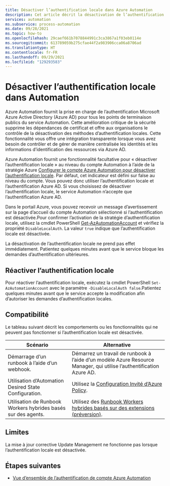 ```yaml
---
title: Désactiver l’authentification locale dans Azure Automation
description: Cet article décrit la désactivation de l’authentification locale dans Azure Automation.
services: automation
ms.subservice: process-automation
ms.date: 09/28/2021
ms.topic: how-to
ms.openlocfilehash: 29caef661b7078844991c3ca3867a1f03eb0114e
ms.sourcegitcommit: 613789059b275cfae44f2a983906cca06a8706ad
ms.translationtype: HT
ms.contentlocale: fr-FR
ms.lasthandoff: 09/29/2021
ms.locfileid: "129293583"
---
```

# <a name="disable-local-authentication-in-automation"></a>Désactiver l’authentification locale dans Automation

Azure Automation fournit la prise en charge de l’authentification Microsoft Azure Active Directory (Azure AD) pour tous les points de terminaison publics du service Automation. Cette amélioration critique de la sécurité supprime les dépendances de certificat et offre aux organisations le contrôle de la désactivation des méthodes d’authentification locales. Cette fonctionnalité vous offre une intégration transparente lorsque vous avez besoin de contrôler et de gérer de manière centralisée les identités et les informations d’identification des ressources via Azure AD.

Azure Automation fournit une fonctionnalité facultative pour « désactiver l’authentification locale » au niveau du compte Automation à l’aide de la stratégie Azure [Configurer le compte Azure Automation pour désactiver l’authentification locale](../automation/policy-reference.md#azure-automation). Par défaut, cet indicateur est défini sur false au niveau du compte. Vous pouvez donc utiliser l’authentification locale et l’authentification Azure AD. Si vous choisissez de désactiver l’authentification locale, le service Automation n’accepte que l’authentification Azure AD.

Dans le portail Azure, vous pouvez recevoir un message d’avertissement sur la page d’accueil du compte Automation sélectionné si l’authentification est désactivée.Pour confirmer l’activation de la stratégie d’authentification locale, utilisez la cmdlet PowerShell [Get-AzAutomationAccount](/powershell/module/az.automation/get-azautomationaccount) et vérifiez la propriété `DisableLocalAuth`. La valeur `true` indique que l’authentification locale est désactivée.

La désactivation de l’authentification locale ne prend pas effet immédiatement. Patientez quelques minutes avant que le service bloque les demandes d’authentification ultérieures.
 
## <a name="re-enable-local-authentication"></a>Réactiver l’authentification locale

Pour réactiver l’authentification locale, exécutez la cmdlet PowerShell `Set-AzAutomationAccount` avec le paramètre `-DisableLocalAuth false`.Patientez quelques minutes avant que le service accepte la modification afin d’autoriser les demandes d’authentification locales. 

## <a name="compatibility"></a>Compatibilité

Le tableau suivant décrit les comportements ou les fonctionnalités qui ne peuvent pas fonctionner si l’authentification locale est désactivée.

|Scénario | Alternative |
|---|---|
|Démarrage d’un runbook à l’aide d’un webhook. | Démarrez un travail de runbook à l’aide d’un modèle Azure Resource Manager, qui utilise l’authentification Azure AD. |
|Utilisation d’Automation Desired State Configuration.| Utilisez la [Configuration Invité d’Azure Policy](/governance/policy/concepts/guest-configuration).  |
|Utilisation de Runbook Workers hybrides basés sur des agents.| Utilisez des [Runbook Workers hybrides basés sur des extensions (préversion)](./extension-based-hybrid-runbook-worker-install.md).|

## <a name="limitations"></a>Limites

La mise à jour corrective Update Management ne fonctionne pas lorsque l’authentification locale est désactivée.


## <a name="next-steps"></a>Étapes suivantes
- [Vue d’ensemble de l’authentification de compte Azure Automation](./automation-security-overview.md)